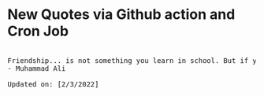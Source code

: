 # New Quotes via Github action and Cron Job

<pre>
<!-- #quote -->
Friendship... is not something you learn in school. But if you haven't learned the meaning of friendship, you really haven't learned anything.
- Muhammad Ali

Updated on: [2/3/2022]
<!-- #quoteEnd -->
</pre>
